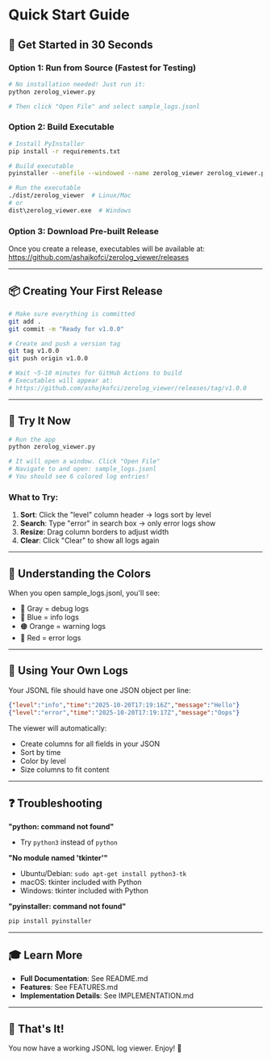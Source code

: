 # Quick Start Guide

## 🚀 Get Started in 30 Seconds

### Option 1: Run from Source (Fastest for Testing)

```bash
# No installation needed! Just run it:
python zerolog_viewer.py

# Then click "Open File" and select sample_logs.jsonl
```

### Option 2: Build Executable

```bash
# Install PyInstaller
pip install -r requirements.txt

# Build executable
pyinstaller --onefile --windowed --name zerolog_viewer zerolog_viewer.py

# Run the executable
./dist/zerolog_viewer  # Linux/Mac
# or
dist\zerolog_viewer.exe  # Windows
```

### Option 3: Download Pre-built Release

Once you create a release, executables will be available at:
https://github.com/ashajkofci/zerolog_viewer/releases

---

## 📦 Creating Your First Release

```bash
# Make sure everything is committed
git add .
git commit -m "Ready for v1.0.0"

# Create and push a version tag
git tag v1.0.0
git push origin v1.0.0

# Wait ~5-10 minutes for GitHub Actions to build
# Executables will appear at: 
# https://github.com/ashajkofci/zerolog_viewer/releases/tag/v1.0.0
```

---

## 🎯 Try It Now

```bash
# Run the app
python zerolog_viewer.py

# It will open a window. Click "Open File"
# Navigate to and open: sample_logs.jsonl
# You should see 6 colored log entries!
```

### What to Try:

1. **Sort**: Click the "level" column header → logs sort by level
2. **Search**: Type "error" in search box → only error logs show
3. **Resize**: Drag column borders to adjust width
4. **Clear**: Click "Clear" to show all logs again

---

## 🎨 Understanding the Colors

When you open sample_logs.jsonl, you'll see:

- 🔷 Gray = debug logs
- 🔵 Blue = info logs  
- 🟠 Orange = warning logs
- 🔴 Red = error logs

---

## 📝 Using Your Own Logs

Your JSONL file should have one JSON object per line:

```json
{"level":"info","time":"2025-10-20T17:19:16Z","message":"Hello"}
{"level":"error","time":"2025-10-20T17:19:17Z","message":"Oops"}
```

The viewer will automatically:
- Create columns for all fields in your JSON
- Sort by time
- Color by level
- Size columns to fit content

---

## ❓ Troubleshooting

**"python: command not found"**
- Try `python3` instead of `python`

**"No module named 'tkinter'"**
- Ubuntu/Debian: `sudo apt-get install python3-tk`
- macOS: tkinter included with Python
- Windows: tkinter included with Python

**"pyinstaller: command not found"**
```bash
pip install pyinstaller
```

---

## 🎓 Learn More

- **Full Documentation**: See README.md
- **Features**: See FEATURES.md
- **Implementation Details**: See IMPLEMENTATION.md

---

## 🎉 That's It!

You now have a working JSONL log viewer. Enjoy! 🎊
